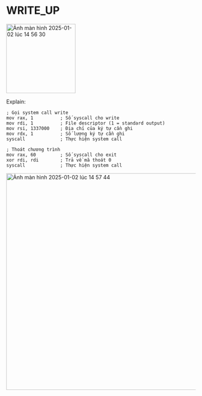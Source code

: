 # WRITE_UP

<img width="184" alt="Ảnh màn hình 2025-01-02 lúc 14 56 30" src="https://github.com/user-attachments/assets/a5a48f7b-584d-446f-9150-e9c4cbfba691" />

Explain:

    ; Gọi system call write
    mov rax, 1          ; Số syscall cho write
    mov rdi, 1          ; File descriptor (1 = standard output)
    mov rsi, 1337000    ; Địa chỉ của ký tự cần ghi
    mov rdx, 1          ; Số lượng ký tự cần ghi
    syscall             ; Thực hiện system call

    ; Thoát chương trình
    mov rax, 60         ; Số syscall cho exit
    xor rdi, rdi        ; Trả về mã thoát 0
    syscall             ; Thực hiện system call

 <img width="576" alt="Ảnh màn hình 2025-01-02 lúc 14 57 44" src="https://github.com/user-attachments/assets/ce7cc5e3-6993-4c2b-bd69-12f044e2d6ec" />
